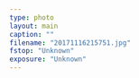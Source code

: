 ```yaml
---
type: photo
layout: main
caption: ""
filename: "20171116215751.jpg"
fstop: "Unknown"
exposure: "Unknown"
---
```


